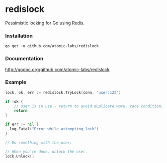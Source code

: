 redislock
=========

Pessimistic locking for Go using Redis.

### Installation

    go get -u github.com/atomic-labs/redislock

### Documentation

http://godoc.org/github.com/atomic-labs/redislock

### Example

```go
lock, ok, err := redislock.TryLock(conn, "user:123")

if !ok {
	// User is in use - return to avoid duplicate work, race conditions, etc.
	return
}

if err != nil {
  log.Fatal("Error while attempting lock")
}

// Do something with the user.

// When you're done, unlock the user.
lock.Unlock()
```
